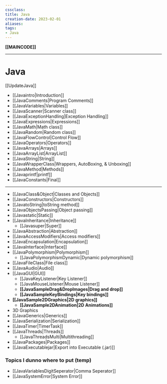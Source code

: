 ```yaml
---
cssclass:
title: Java
creation-date: 2023-02-01
aliases:
tags:
- Java
---
```

**[[MAINCODE]]**

---
# Java
[[UpdateJava]]

- [[Javaintro|Introduction]]
- [[JavaComments|Program Comments]]
- [[JavaVariables|Variables]]
- [[JavaScanner|Scanner class]]
- [[JavaExceptionHandling|Exception Handling]]
- [[JavaExpressions|Expressions]]
- [[JavaMath|Math class]]
- [[JavaRandom|Random class]]
- [[JavaFlowControl|Control Flow]]
- [[JavaOperators|Operators]]
- [[JavaArrays|Arrays]]
- [[JavaArrayList|ArrayList]]
- [[JavaString|String]]
- [[JavaWrapperClass|Wrappers, AutoBoxing, & Unboxing]]
- [[JavaMethod|Methods]]
- [[Javaprintf|printf]]
- [[JavaConstants|Final]]

---
- [[JavaClass&Object|Classes and Objects]]
- [[JavaConstructors|Constructors]]
- [[JavatoString|toString method]]
- [[JavaObjectsPassing|Object passing]]
- [[Javastatic|Static]]
- [[JavaInheritance|Inheritance]]
	- [[Javasuper|Super]]
- [[JavaAbstraction|Abstraction]]
- [[JavaAccessModifiers|Access modifiers]]
- [[JavaEncapsulation|Encapsulation]]
- [[JavaInterface|Interface]]
- [[JavaPolymorphism|Polymorphism]]
	- [[JavaPolymorphismDynamic|Dynamic polymorphism]]
- [[JavaFileClass|File class]]
- [[JavaAudio|Audio]]
- [[JavaGUI|GUI]]
	- [[JavaKeyListener|Key Listener]]
	- [[JavaMouseListener|Mouse Listener]]
	- **[[JavaSampleDrag&DropImages|Drag and drop]]**
	- **[[JavaSampleKeyBindings|Key bindings]]**
- **[[JavaSample2DGraphics|2D graphics]]**
	- **[[JavaSample2DAnimation|2D Animations]]**
- 3D Graphics
- [[JavaGenerics|Generics]]
- [[JavaSerialization|Serialization]]
- [[JavaTimer|TimerTask]]
- [[JavaThreads|Threads]]
	- [[JavaThreadsMulti|Multithreading]]
- [[JavaPackages|Packages]]
- [[JavaExecutablejar|Export into Executable (.jar)]]

### Topics I dunno where to put (temp)
- [[JavaVariablesDigitSeperator|Comma Seperator]]
- [[JavaSystemError|System Error]]